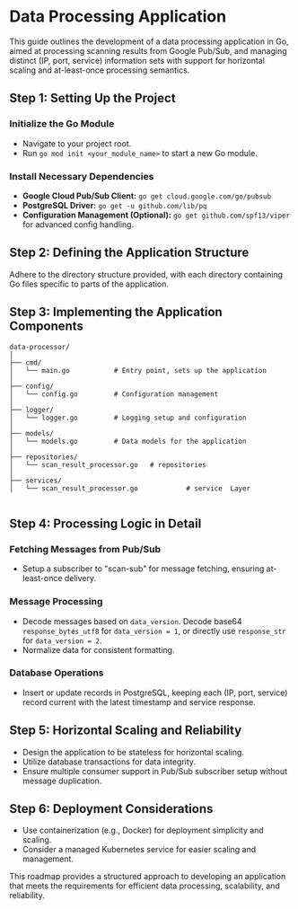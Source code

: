 
# Data Processing Application

This guide outlines the development of a data processing application in Go, aimed at processing scanning results from Google Pub/Sub, and managing distinct (IP, port, service) information sets with support for horizontal scaling and at-least-once processing semantics.

## Step 1: Setting Up the Project

### Initialize the Go Module

- Navigate to your project root.
- Run `go mod init <your_module_name>` to start a new Go module.

### Install Necessary Dependencies

- **Google Cloud Pub/Sub Client:** `go get cloud.google.com/go/pubsub`
- **PostgreSQL Driver:** `go get -u github.com/lib/pq`
- **Configuration Management (Optional):** `go get github.com/spf13/viper` for advanced config handling.

## Step 2: Defining the Application Structure

Adhere to the directory structure provided, with each directory containing Go files specific to parts of the application.

## Step 3: Implementing the Application Components
```code
data-processor/
│
├── cmd/
│   └── main.go           # Entry point, sets up the application
│
├── config/
│   └── config.go         # Configuration management
│
├── logger/
│   └── logger.go         # Logging setup and configuration
│
├── models/
│   └── models.go         # Data models for the application
│
├── repositories/
│   └── scan_result_processor.go   # repositories
│
├── services/
│   └── scan_result_processor.go            # service  Layer


```

## Step 4: Processing Logic in Detail

### Fetching Messages from Pub/Sub

- Setup a subscriber to "scan-sub" for message fetching, ensuring at-least-once delivery.

### Message Processing

- Decode messages based on `data_version`. Decode base64 `response_bytes_utf8` for `data_version = 1`, or directly use `response_str` for `data_version = 2`.
- Normalize data for consistent formatting.

### Database Operations

- Insert or update records in PostgreSQL, keeping each (IP, port, service) record current with the latest timestamp and service response.

## Step 5: Horizontal Scaling and Reliability

- Design the application to be stateless for horizontal scaling.
- Utilize database transactions for data integrity.
- Ensure multiple consumer support in Pub/Sub subscriber setup without message duplication.

## Step 6: Deployment Considerations

- Use containerization (e.g., Docker) for deployment simplicity and scaling.
- Consider a managed Kubernetes service for easier scaling and management.

This roadmap provides a structured approach to developing an application that meets the requirements for efficient data processing, scalability, and reliability.
